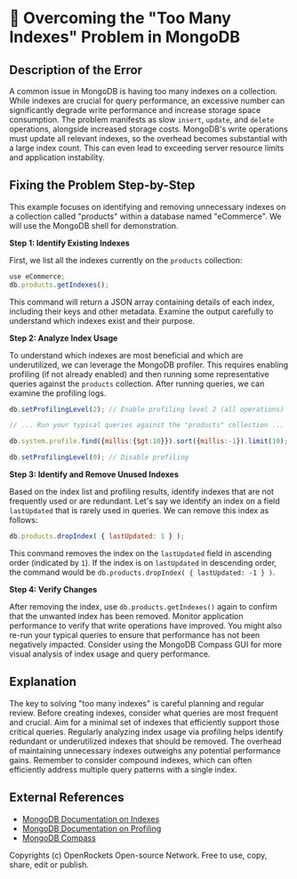 # 🐞 Overcoming the "Too Many Indexes" Problem in MongoDB


## Description of the Error

A common issue in MongoDB is having too many indexes on a collection. While indexes are crucial for query performance, an excessive number can significantly degrade write performance and increase storage space consumption.  The problem manifests as slow `insert`, `update`, and `delete` operations, alongside increased storage costs.  MongoDB's write operations must update all relevant indexes, so the overhead becomes substantial with a large index count.  This can even lead to exceeding server resource limits and application instability.


## Fixing the Problem Step-by-Step

This example focuses on identifying and removing unnecessary indexes on a collection called "products" within a database named "eCommerce".  We will use the MongoDB shell for demonstration.

**Step 1: Identify Existing Indexes**

First, we list all the indexes currently on the `products` collection:

```javascript
use eCommerce;
db.products.getIndexes();
```

This command will return a JSON array containing details of each index, including their keys and other metadata. Examine the output carefully to understand which indexes exist and their purpose.


**Step 2: Analyze Index Usage**

To understand which indexes are most beneficial and which are underutilized, we can leverage the MongoDB profiler. This requires enabling profiling (if not already enabled) and then running some representative queries against the `products` collection.  After running queries, we can examine the profiling logs.

```javascript
db.setProfilingLevel(2); // Enable profiling level 2 (all operations)

// ... Run your typical queries against the "products" collection ...

db.system.profile.find({millis:{$gt:10}}).sort({millis:-1}).limit(10); // Show top 10 slowest queries

db.setProfilingLevel(0); // Disable profiling
```


**Step 3: Identify and Remove Unused Indexes**

Based on the index list and profiling results, identify indexes that are not frequently used or are redundant. Let's say we identify an index on a field `lastUpdated` that is rarely used in queries.  We can remove this index as follows:

```javascript
db.products.dropIndex( { lastUpdated: 1 } );
```

This command removes the index on the `lastUpdated` field in ascending order (indicated by `1`).  If the index is on `lastUpdated` in descending order, the command would be `db.products.dropIndex( { lastUpdated: -1 } )`.


**Step 4: Verify Changes**

After removing the index, use `db.products.getIndexes()` again to confirm that the unwanted index has been removed.  Monitor application performance to verify that write operations have improved.  You might also re-run your typical queries to ensure that performance has not been negatively impacted.  Consider using the MongoDB Compass GUI for more visual analysis of index usage and query performance.


## Explanation

The key to solving "too many indexes" is careful planning and regular review.  Before creating indexes, consider what queries are most frequent and crucial. Aim for a minimal set of indexes that efficiently support those critical queries. Regularly analyzing index usage via profiling helps identify redundant or underutilized indexes that should be removed.  The overhead of maintaining unnecessary indexes outweighs any potential performance gains.  Remember to consider compound indexes, which can often efficiently address multiple query patterns with a single index.


## External References

* [MongoDB Documentation on Indexes](https://www.mongodb.com/docs/manual/indexes/)
* [MongoDB Documentation on Profiling](https://www.mongodb.com/docs/manual/tutorial/profile-operations/)
* [MongoDB Compass](https://www.mongodb.com/products/compass)


Copyrights (c) OpenRockets Open-source Network. Free to use, copy, share, edit or publish.

